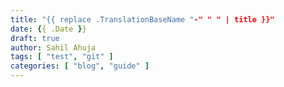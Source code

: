 ```yaml
---
title: "{{ replace .TranslationBaseName "-" " " | title }}"
date: {{ .Date }}
draft: true
author: Sahil Ahuja
tags: [ "test", "git" ]
categories: [ "blog", "guide" ]
---
```

